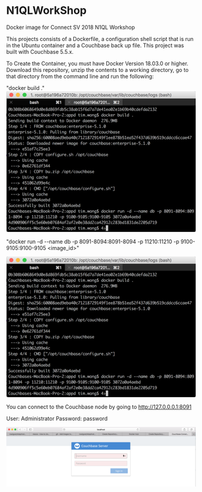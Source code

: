 # N1QLWorkShop
Docker image for Connect SV 2018 N1QL Workshop


This projects consists of a Dockerfile, a configuration shell script that is run in the Ubuntu container and a Couchbase back up file.  This project was built with Couchbase 5.5.x.  

To Create the Container, you must have Docker Version 18.03.0 or higher.  Download this repository, unzip the contents to a working directory, go to that directory from the command line and run the following:

"docker build ."
![alt text](https://github.com/roadgoat/AdaptiveIndexDemo/blob/master/CommandLine.png)



"docker run -d --name db -p 8091-8094:8091-8094 -p 11210:11210 -p 9100-9105:9100-9105 <image_id>"

![alt text](https://github.com/roadgoat/AdaptiveIndexDemo/blob/master/CommandLine.png)

You can connect to the Couchbase node by going to http://127.0.0.0.1:8091  

User: Administrator
Password: password

![alt text](https://github.com/roadgoat/AdaptiveIndexDemo/blob/master/Screen%20Shot%202018-03-30%20at%2010.14.53%20AM.png)

